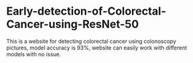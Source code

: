 # Early-detection-of-Colorectal-Cancer-using-ResNet-50
This is a website for detecting colorectal cancer using colonoscopy pictures, model accuracy is 93%, website can easily work with different models with no issue.
